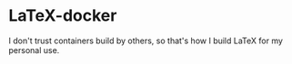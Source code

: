 # LaTeX-docker

I don't trust containers build by others, so that's how I build LaTeX for my personal use.

